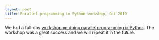 ```yaml
---
layout: post
title: Parallel programming in Python workshop, Oct 2019
---
```


We had a full-day [workshop on doing parallel programming in Python](https://escience-academy.github.io/2019-10-08-Amsterdam/). The workshop was a great success and we will repeat it in the future.
